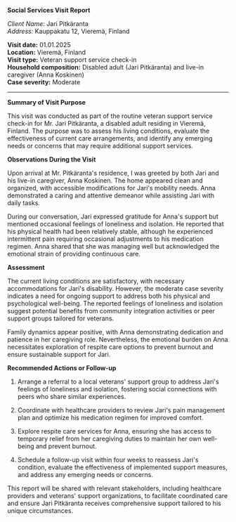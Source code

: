 **Social Services Visit Report**

*Client Name:* Jari Pitkäranta  
*Address:* Kauppakatu 12, Vieremä, Finland  

**Visit date:** 01.01.2025  
**Location:** Vieremä, Finland  
**Visit type:** Veteran support service check-in  
**Household composition:** Disabled adult (Jari Pitkäranta) and live-in caregiver (Anna Koskinen)  
**Case severity:** Moderate

---

**Summary of Visit Purpose**

This visit was conducted as part of the routine veteran support service check-in for Mr. Jari Pitkäranta, a disabled adult residing in Vieremä, Finland. The purpose was to assess his living conditions, evaluate the effectiveness of current care arrangements, and identify any emerging needs or concerns that may require additional support services.

**Observations During the Visit**

Upon arrival at Mr. Pitkäranta's residence, I was greeted by both Jari and his live-in caregiver, Anna Koskinen. The home appeared clean and organized, with accessible modifications for Jari's mobility needs. Anna demonstrated a caring and attentive demeanor while assisting Jari with daily tasks.

During our conversation, Jari expressed gratitude for Anna's support but mentioned occasional feelings of loneliness and isolation. He reported that his physical health had been relatively stable, although he experienced intermittent pain requiring occasional adjustments to his medication regimen. Anna shared that she was managing well but acknowledged the emotional strain of providing continuous care.

**Assessment**

The current living conditions are satisfactory, with necessary accommodations for Jari's disability. However, the moderate case severity indicates a need for ongoing support to address both his physical and psychological well-being. The reported feelings of loneliness and isolation suggest potential benefits from community integration activities or peer support groups tailored for veterans.

Family dynamics appear positive, with Anna demonstrating dedication and patience in her caregiving role. Nevertheless, the emotional burden on Anna necessitates exploration of respite care options to prevent burnout and ensure sustainable support for Jari.

**Recommended Actions or Follow-up**

1. Arrange a referral to a local veterans' support group to address Jari's feelings of loneliness and isolation, fostering social connections with peers who share similar experiences.
   
2. Coordinate with healthcare providers to review Jari's pain management plan and optimize his medication regimen for improved comfort.

3. Explore respite care services for Anna, ensuring she has access to temporary relief from her caregiving duties to maintain her own well-being and prevent burnout.

4. Schedule a follow-up visit within four weeks to reassess Jari's condition, evaluate the effectiveness of implemented support measures, and address any emerging needs or concerns. 

This report will be shared with relevant stakeholders, including healthcare providers and veterans' support organizations, to facilitate coordinated care and ensure Jari Pitkäranta receives comprehensive support tailored to his unique circumstances.